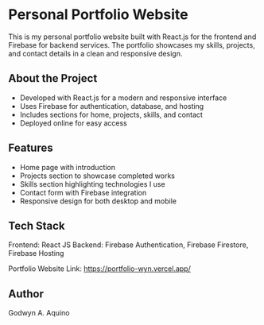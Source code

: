 # Personal Portfolio Website

This is my personal portfolio website built with React.js for the frontend and Firebase for backend services. The portfolio showcases my skills, projects, and contact details in a clean and responsive design.

## About the Project
- Developed with React.js for a modern and responsive interface  
- Uses Firebase for authentication, database, and hosting  
- Includes sections for home, projects, skills, and contact  
- Deployed online for easy access  

## Features
- Home page with introduction  
- Projects section to showcase completed works  
- Skills section highlighting technologies I use  
- Contact form with Firebase integration  
- Responsive design for both desktop and mobile  

## Tech Stack
Frontend: React JS
Backend: Firebase Authentication, Firebase Firestore, Firebase Hosting  

Portfolio Website Link:
https://portfolio-wyn.vercel.app/


## Author
Godwyn A. Aquino




